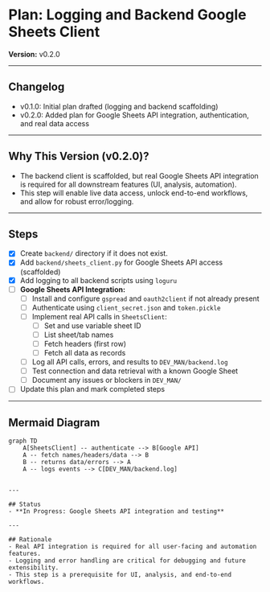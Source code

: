 # Plan: Logging and Backend Google Sheets Client

**Version:** v0.2.0

---

## Changelog

- v0.1.0: Initial plan drafted (logging and backend scaffolding)
- v0.2.0: Added plan for Google Sheets API integration, authentication, and real data access

---

## Why This Version (v0.2.0)?

- The backend client is scaffolded, but real Google Sheets API integration is required for all downstream features (UI, analysis, automation).
- This step will enable live data access, unlock end-to-end workflows, and allow for robust error/logging.

---

## Steps

- [x] Create `backend/` directory if it does not exist.
- [x] Add `backend/sheets_client.py` for Google Sheets API access (scaffolded)
- [x] Add logging to all backend scripts using `loguru`
- [ ] **Google Sheets API Integration:**
  - [ ] Install and configure `gspread` and `oauth2client` if not already present
  - [ ] Authenticate using `client_secret.json` and `token.pickle`
  - [ ] Implement real API calls in `SheetsClient`:
    - [ ] Set and use variable sheet ID
    - [ ] List sheet/tab names
    - [ ] Fetch headers (first row)
    - [ ] Fetch all data as records
  - [ ] Log all API calls, errors, and results to `DEV_MAN/backend.log`
  - [ ] Test connection and data retrieval with a known Google Sheet
  - [ ] Document any issues or blockers in `DEV_MAN/`
- [ ] Update this plan and mark completed steps

---

## Mermaid Diagram

```mermaid
graph TD
    A[SheetsClient] -- authenticate --> B[Google API]
    A -- fetch names/headers/data --> B
    B -- returns data/errors --> A
    A -- logs events --> C[DEV_MAN/backend.log]
```

```

---

## Status
- **In Progress: Google Sheets API integration and testing**

---

## Rationale
- Real API integration is required for all user-facing and automation features.
- Logging and error handling are critical for debugging and future extensibility.
- This step is a prerequisite for UI, analysis, and end-to-end workflows.
```
